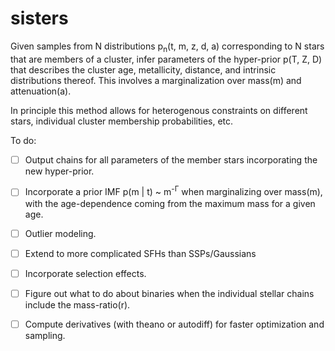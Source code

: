 sisters
=====

Given samples from N distributions p<sub>n</sub>(t, m, z, d, a) corresponding to N stars that are members of a cluster, infer parameters of the hyper-prior p(T, Z, D) that describes the cluster age, metallicity, distance, and intrinsic distributions thereof.  This involves a marginalization over mass(m) and attenuation(a).

In principle this method allows for heterogenous constraints on different stars, individual cluster membership probabilities, etc.

To do:
  - [ ] Output chains for all parameters of the member stars incorporating the new hyper-prior.

  - [ ] Incorporate a prior IMF p(m | t) ~ m<sup>-&Gamma;</sup> when marginalizing over mass(m), with the age-dependence coming from the maximum mass for a given age.

  - [ ] Outlier modeling.

  - [ ] Extend to more complicated SFHs than SSPs/Gaussians

  - [ ] Incorporate selection effects.

  - [ ] Figure out what to do about binaries when the individual stellar chains include the mass-ratio(r).

  - [ ] Compute derivatives (with theano or autodiff) for faster optimization and sampling.
